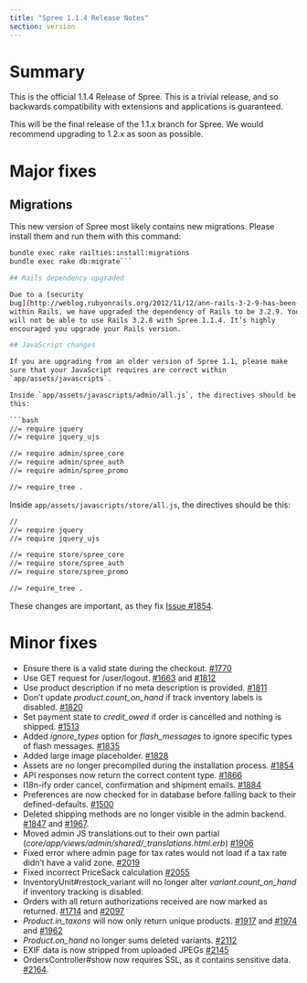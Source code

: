 ```yaml
---
title: "Spree 1.1.4 Release Notes"
section: version
---
```


# Summary

This is the official 1.1.4 Release of Spree. This is a trivial release,
and so backwards compatibility with extensions and applications is
guaranteed.

This will be the final release of the 1.1.x branch for Spree. We would
recommend upgrading to 1.2.x as soon as possible.

# Major fixes

## Migrations

This new version of Spree most likely contains new migrations. Please
install them and run them with this command:

```bash
bundle exec rake railties:install:migrations
bundle exec rake db:migrate```

## Rails dependency upgraded

Due to a [security
bug](http://weblog.rubyonrails.org/2012/11/12/ann-rails-3-2-9-has-been-released/)
within Rails, we have upgraded the dependency of Rails to be 3.2.9. You
will not be able to use Rails 3.2.8 with Spree 1.1.4. It’s highly
encouraged you upgrade your Rails version.

## JavaScript changes

If you are upgrading from an older version of Spree 1.1, please make
sure that your JavaScript requires are correct within
`app/assets/javascripts`.

Inside `app/assets/javascripts/admin/all.js`, the directives should be
this:

```bash
//= require jquery
//= require jquery_ujs

//= require admin/spree_core
//= require admin/spree_auth
//= require admin/spree_promo

//= require_tree .
```

Inside `app/assets/javascripts/store/all.js`, the directives should be
this:

```bash
//
//= require jquery
//= require jquery_ujs

//= require store/spree_core
//= require store/spree_auth
//= require store/spree_promo

//= require_tree .
```

These changes are important, as they fix [Issue
#1854](https://github.com/spree/spree/issues/1854).

# Minor fixes

-   Ensure there is a valid state during the checkout.
    [#1770](https://github.com/spree/spree/issues/1770)
-   Use GET request for /user/logout.
    [#1663](https://github.com/spree/spree/issues/1663) and
    [#1812](https://github.com/spree/spree/issues/1812)
-   Use product description if no meta description is provided.
    [#1811](https://github.com/spree/spree/issues/1811)
-   Don’t update *product.count_on_hand* if track inventory labels is
    disabled. [#1820](https://github.com/spree/spree/issues/1820)
-   Set payment state to *credit_owed* if order is cancelled and
    nothing is shipped.
    [#1513](https://github.com/spree/spree/issues/1513)
-   Added *ignore_types* option for *flash_messages* to ignore
    specific types of flash messages.
    [#1835](https://github.com/spree/spree/issues/1835)
-   Added large image placeholder.
    [#1828](https://github.com/spree/spree/issues/1828)
-   Assets are no longer precompiled during the installation process.
    [#1854](https://github.com/spree/spree/issues/1854)
-   API responses now return the correct content type.
    [#1866](https://github.com/spree/spree/issues/1866)
-   I18n-ify order cancel, confirmation and shipment emails.
    [#1884](https://github.com/spree/spree/issues/1884)
-   Preferences are now checked for in database before falling back to
    their defined-defaults.
    [#1500](https://github.com/spree/spree/issues/1500)
-   Deleted shipping methods are no longer visible in the admin backend.
    [#1847](https://github.com/spree/spree/issues/1847) and
    [#1967](https://github.com/spree/spree/issues/1967).
-   Moved admin JS translations out to their own partial
    (*core/app/views/admin/shared/_translations.html.erb*)
    [#1906](https://github.com/spree/spree/issues/1906)
-   Fixed error where admin page for tax rates would not load if a tax
    rate didn’t have a valid zone.
    [#2019](https://github.com/spree/spree/issues/2019)
-   Fixed incorrect PriceSack calculation
    [#2055](https://github.com/spree/spree/issues/2055)
-   InventoryUnit#restock_variant will no longer alter
    *variant.count_on_hand* if inventory tracking is disabled.
-   Orders with all return authorizations received are now marked as
    returned. [#1714](https://github.com/spree/spree/issues/1714) and
    [#2097](https://github.com/spree/spree/issues/2097)
-   *Product.in_taxons* will now only return unique products.
    [#1917](https://github.com/spree/spree/issues/1917) and
    [#1974](https://github.com/spree/spree/issues/1974) and
    [#1962](https://github.com/spree/spree/issues/1962)
-   *Product.on_hand* no longer sums deleted variants.
    [#2112](https://github.com/spree/spree/issues/2112)
-   EXIF data is now stripped from uploaded JPEGs
    [#2145](https://github.com/spree/spree/issues/2145)
-   OrdersController#show now requires SSL, as it contains sensitive
    data. [#2164](https://github.com/spree/spree/issues/2164).

